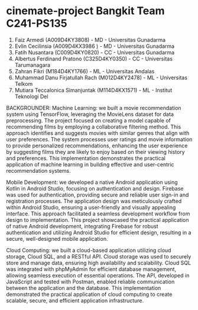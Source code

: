 # cinemate-project Bangkit Team C241-PS135

1. Faiz Armedi (A009D4KY3808) - MD - Universitas Gunadarma
2. Evlin Cecilinsia (A009D4KX3986 ) - MD - Universitas Gunadarma
3. Fatih Nusantara (C009D4KY0820) - CC - Universitas Gunadarma
4. Albertus Ferdinand Pratono (C325D4KY0350) - CC - Universitas Tarumanagara
5. Zahran Fikri (M184D4KY1766) - ML - Universitas Andalas
6. Muhammad Danu Firjatullah Rach (M012D4KY2478) - ML - Universitas Telkom
7. Mutiara Teccalonica Simanjuntak (M114D4KX1571) - ML - Institut Teknologi Del


BACKGROUNDER:
Machine Learning: we built a movie recommendation system using TensorFlow, leveraging the MovieLens dataset for data preprocessing. The project focused on creating a model capable of recommending films by employing a collaborative filtering method. This approach identifies and suggests movies with similar genres that align with user preferences. The system processes user ratings and movie information to provide personalized recommendations, enhancing the user experience by suggesting films they are likely to enjoy based on their viewing history and preferences. This implementation demonstrates the practical application of machine learning in building effective and user-centric recommendation systems.

Mobile Development: we developed a native Android application using Kotlin in Android Studio, focusing on authentication and design. Firebase was used for authentication, providing secure and reliable user sign-in and registration processes. The application design was meticulously crafted within Android Studio, ensuring a user-friendly and visually appealing interface. This approach facilitated a seamless development workflow from design to implementation. This project showcased the practical application of native Android development, integrating Firebase for robust authentication and utilizing Android Studio for efficient design, resulting in a secure, well-designed mobile application.

Cloud Computing: we built a cloud-based application utilizing cloud storage, Cloud SQL, and a RESTful API. Cloud storage was used to securely store and manage data, ensuring high availability and scalability. Cloud SQL was integrated with phpMyAdmin for efficient database management, allowing seamless execution of essential operations. The API, developed in JavaScript and tested with Postman, enabled reliable communication between the application and the database. This implementation demonstrated the practical application of cloud computing to create scalable, secure, and efficient application infrastructure.
